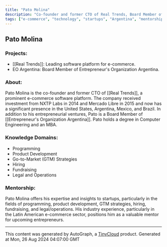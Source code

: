 ```yaml
---
title: "Pato Molina"
description: "Co-founder and former CTO of Real Trends, Board Member of Entrepreneur's Organization Argentina, expert in e-commerce and technology."
tags: ["e-commerce", "technology", "startups", "Argentina", "mentorship"]
---
```


## Pato Molina

### Projects:
- [[Real Trends]]: Leading software platform for e-commerce.
- EO Argentina: Board Member of Entrepreneur's Organization Argentina.

### About:
Pato Molina is the co-founder and former CTO of [[Real Trends]], a prominent e-commerce software platform. The company received investment from NXTP Labs in 2014 and Mercado Libre in 2015 and now has a significant presence in the United States, Argentina, Mexico, and Brazil. In addition to his entrepreneurial ventures, Pato is a Board Member of [[Entrepreneur's Organization Argentina]]. Pato holds a degree in Computer Engineering and an MBA.

### Knowledge Domains:
- Programming
- Product Development
- Go-to-Market (GTM) Strategies
- Hiring
- Fundraising
- Legal and Operations

### Mentorship:
Pato Molina offers his expertise and insights to startups, particularly in the fields of programming, product development, GTM strategies, hiring, fundraising, and legal/operations. His industry experience, particularly in the Latin American e-commerce sector, positions him as a valuable mentor for upcoming entrepreneurs.

---
This content was generated by AutoGraph, a [TinyCloud](https://tinycloud.xyz/) product.
Generated at Mon, 26 Aug 2024 04:07:00 GMT